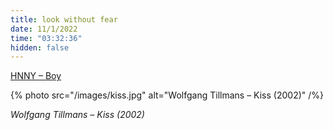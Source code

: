 ```yaml
---
title: look without fear
date: 11/1/2022
time: "03:32:36"
hidden: false
---
```


[HNNY – Boy](https://youtu.be/fUZGL6qEnQs)

{% photo src="/images/kiss.jpg" alt="Wolfgang Tillmans – Kiss (2002)" /%}

_Wolfgang Tillmans – Kiss (2002)_
